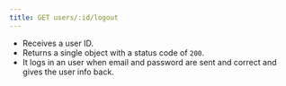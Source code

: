 ```yaml
---
title: GET users/:id/logout
---
```


- Receives a user ID.  
- Returns a single object with a status code of `200`.  
- It logs in an user when email and password are sent and correct and gives the user info back.